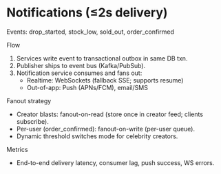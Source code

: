 # Notifications (≤2s delivery)

Events: drop_started, stock_low, sold_out, order_confirmed

Flow
1) Services write event to transactional outbox in same DB txn.
2) Publisher ships to event bus (Kafka/PubSub).
3) Notification service consumes and fans out:
   - Realtime: WebSockets (fallback SSE; supports resume)
   - Out-of-app: Push (APNs/FCM), email/SMS

Fanout strategy
- Creator blasts: fanout-on-read (store once in creator feed; clients subscribe).
- Per-user (order_confirmed): fanout-on-write (per-user queue).
- Dynamic threshold switches mode for celebrity creators.

Metrics
- End-to-end delivery latency, consumer lag, push success, WS errors.
